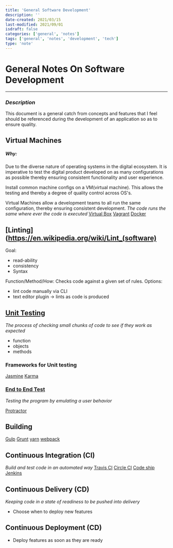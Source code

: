 ```yaml
---
title: 'General Software Development'
description: ''
date-created: 2021/03/15
last-modified: 2021/09/01
isdraft: false
categories: ['general', 'notes']
tags: ['general', 'notes', 'development', 'tech']
type: 'note'
---
```


# **General Notes On Software Development**

---

### _Description_

This document is a general catch from concepts and features that I feel should be referenced during the development of an application so as to ensure quality.

## Virtual Machines

##### Why:

Due to the diverse nature of operating systems in the digital ecosystem. It is imperative to test the digital product developed on as many configurations as possible thereby ensuring consistent functionality and user experience.

Install common machine configs on a VM(virtual machine). This allows the testing and thereby a degree of quality control across OS's.

Virtual Machines allow a development teams to all run the same configuration, thereby ensuring consistent development.
_The code runs the same where ever the code is executed_
[Virtual Box](https://www.virtualbox.org/)
[Vagrant](https://www.vagrantup.com/)
[Docker]()

## [Linting](https://en.wikipedia.org/wiki/Lint_(software)

Goal:

- read-ability
- consistency
- Syntax

Function/Method/How:
Checks code against a given set of rules.
Options:

- lint code manually via CLI
- text editor plugin -> lints as code is produced

## [Unit Testing](https://en.wikipedia.org/wiki/Unit_testing)

_The process of checking small chunks of code to see if they work as expected_

- function
- objects
- methods

### Frameworks for Unit testing

[Jasmine](https://jasmine.github.io/)
[Karma](https://karma-runner.github.io/2.0/index.html)

### [End to End Test]()

_Testing the program by emulating a user behavior_

[Protractor](http://www.protractortest.org/#/)

## Building

[Gulp](https://gulpjs.com/)
[Grunt](https://gruntjs.com/)
[yarn](https://yarnpkg.com/en/)
[webpack](https://webpack.js.org)

## Continuous Integration (CI)

_Build and test code in an automated way_
[Travis CI](https://travis-ci.org/)
[Circle CI](https://circleci.com/)
[Code ship](https://codeship.com/)
[Jenkins](https://jenkins.io/)

## Continuous Delivery (CD)

_Keeping code in a state of readiness to be pushed into delivery_

- Choose when to deploy new features

## Continuous Deployment (CD)

- Deploy features as soon as they are ready

